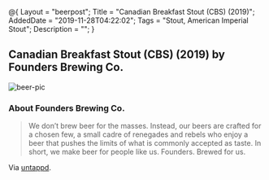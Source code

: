 @{
 Layout = "beerpost";
 Title = "Canadian Breakfast Stout (CBS) (2019)";
 AddedDate = "2019-11-28T04:22:02";
 Tags = "Stout, American Imperial Stout";
 Description = "";
 }
 

## Canadian Breakfast Stout (CBS) (2019) by Founders Brewing Co.

![beer-pic]

### About Founders Brewing Co.

> We don’t brew beer for the masses. Instead, our beers are crafted for a chosen few, a small cadre of renegades and rebels who enjoy a beer that pushes the limits of what is commonly accepted as taste. In short, we make beer for people like us. Founders. Brewed for us.

Via [untappd][untappd-url].

[untappd-url]: <https://untappd.com//foundersbrewing>
[beer-pic]: https://jasonpowley.com/assets/img/2019-11-28-canadian-breakfast-stout-cbs-2019.jpeg "Canadian Breakfast Stout (CBS) (2019) by Founders Brewing Co."
